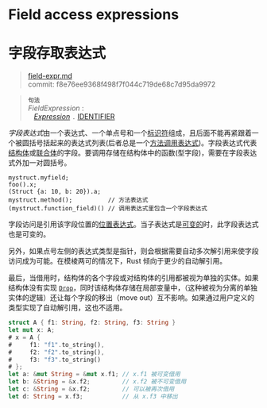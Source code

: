 # Field access expressions
# 字段存取表达式

>[field-expr.md](https://github.com/rust-lang/reference/blob/master/src/expressions/field-expr.md)\
>commit: f8e76ee9368f498f7f044c719de68c7d95da9972

> **<sup>句法</sup>**\
> _FieldExpression_ :\
> &nbsp;&nbsp; [_Expression_] `.` [IDENTIFIER]

*字段表达式*由一个表达式、一个单点号和一个[标识符][identifier]组成，且后面不能再紧跟着一个被圆括号括起来的表达式列表(后者总是一个[方法调用表达式][method call expression])。字段表达式代表[结构体][struct]或[联合体][union]的字段。要调用存储在结构体中的函数(型字段)，需要在字段表达式外加一对圆括号。

<!-- ignore: needs lots of support code -->
```rust,ignore
mystruct.myfield;
foo().x;
(Struct {a: 10, b: 20}).a;
mystruct.method();          // 方法表达式
(mystruct.function_field)() // 调用表达式里包含一个字段表达式
```

字段访问是引用该字段位置的[位置表达式][place expression]。当子表达式是[可变的][mutable]时，此字段表达式也是可变的。

另外，如果点号左侧的表达式类型是指针，则会根据需要自动多次解引用来使字段访问成为可能。在模棱两可的情况下，Rust 倾向于更少的自动解引用。

最后，当借用时，结构体的各个字段或对结构体的引用都被视为单独的实体。如果结构体没有实现 [`Drop`](../special-types-and-traits.md#drop)，同时该结构体存储在局部变量中，（这种被视为分离的单独实体的逻辑）还让每个字段的移出（move out）互不影响。如果通过用户定义的类型实现了自动解引用，这也不适用。
<!-- Finally, the fields of a struct or a reference to a struct are treated as separate entities when borrowing. If the struct does not implement [`Drop`](../special-types-and-traits.md#drop) and is stored in a local variable, this also applies to moving out of each of its fields. This also does not apply if automatic dereferencing is done though user defined types. TobeModify-->

```rust
struct A { f1: String, f2: String, f3: String }
let mut x: A;
# x = A {
#     f1: "f1".to_string(),
#     f2: "f2".to_string(),
#     f3: "f3".to_string()
# };
let a: &mut String = &mut x.f1; // x.f1 被可变借用
let b: &String = &x.f2;         // x.f2 被不可变借用
let c: &String = &x.f2;         // 可以被再次借用
let d: String = x.f3;           // 从 x.f3 中移出
```

[_Expression_]: ../expressions.md
[IDENTIFIER]: ../identifiers.md
[method call expression]: method-call-expr.md
[struct]: ../items/structs.md
[union]: ../items/unions.md
[place expression]: ../expressions.md#位置表达式和值表达式
[mutable]: ../expressions.md#可变性

